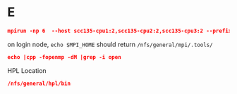 # E

```json
mpirun -np 6  --host scc135-cpu1:2,scc135-cpu2:2,scc135-cpu3:2 --prefix ${MPI_HOME} xhpl    
```

on login node, `echo $MPI_HOME` should return `/nfs/general/mpi/.tools/`

```json
echo |cpp -fopenmp -dM |grep -i open
```

HPL Location

```json
/nfs/general/hpl/bin
```
